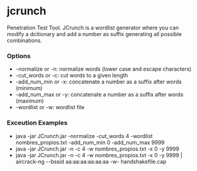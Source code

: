 # jcrunch
Penetration Test Tool. JCrunch is a wordlist generator where you can modify a dcitionary and add a number as suffix generating all possible combinations.

### Options
* -normalize or -n: normalize words (lower case and escape characters)
* -cut_words or -c: cut words to a given length
* -add_num_min or -x: concatenate a number as a suffix after words (minimum)
* -add_num_max or -y: concatenate a number as a suffix after words (maximum)
* -wordlist or -w: wordlist file

### Exceution Examples
* java -jar JCrunch.jar -normalize -cut_words 4 -wordlist nombres_propios.txt -add_num_min 0 -add_num_max 9999
* java -jar JCrunch.jar -n -c 4 -w nombres_propios.txt -x 0 -y 9999
* java -jar JCrunch.jar -n -c 4 -w nombres_propios.txt -x 0 -y 9999 | aircrack-ng --bssid aa:aa:aa:aa:aa:aa -w- handshakefile.cap
